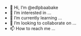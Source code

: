 - 👋 Hi, I’m @edlpbaabake
- 👀 I’m interested in ...
- 🌱 I’m currently learning ...
- 💞️ I’m looking to collaborate on ...
- 📫 How to reach me ...

<!---
edlpbaabake/edlpbaabake is a ✨ special ✨ repository because its `README.md` (this file) appears on your GitHub profile.
You can click the Preview link to take a look at your changes.
--->

